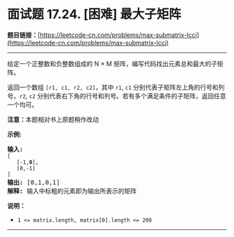 # 面试题 17.24. [困难] 最大子矩阵

**题目链接：**[https://leetcode-cn.com/problems/max-submatrix-lcci](https://leetcode-cn.com/problems/max-submatrix-lcci)

---

<div class="content__1Y2H">
 <div class="notranslate">
  <p>给定一个正整数和负整数组成的 N × M&nbsp;矩阵，编写代码找出元素总和最大的子矩阵。</p> 
  <p>返回一个数组 <code>[r1, c1, r2, c2]</code>，其中 <code>r1</code>, <code>c1</code> 分别代表子矩阵左上角的行号和列号，<code>r2</code>, <code>c2</code> 分别代表右下角的行号和列号。若有多个满足条件的子矩阵，返回任意一个均可。</p> 
  <p><strong>注意：</strong>本题相对书上原题稍作改动</p> 
  <p><strong>示例:</strong></p> 
  <pre class="language-text"><strong>输入:
</strong><code>[
&nbsp;  [-1,<strong>0</strong>],
&nbsp;  [0,-1]
]</code>
<strong>输出: </strong>[0,1,0,1]
<strong>解释: </strong>输入中标粗的元素即为输出所表示的矩阵</pre> 
  <p><strong>说明：</strong></p> 
  <ul> 
   <li><code>1 &lt;= matrix.length, matrix[0].length &lt;= 200</code></li> 
  </ul> 
 </div>
</div>

---

```

```